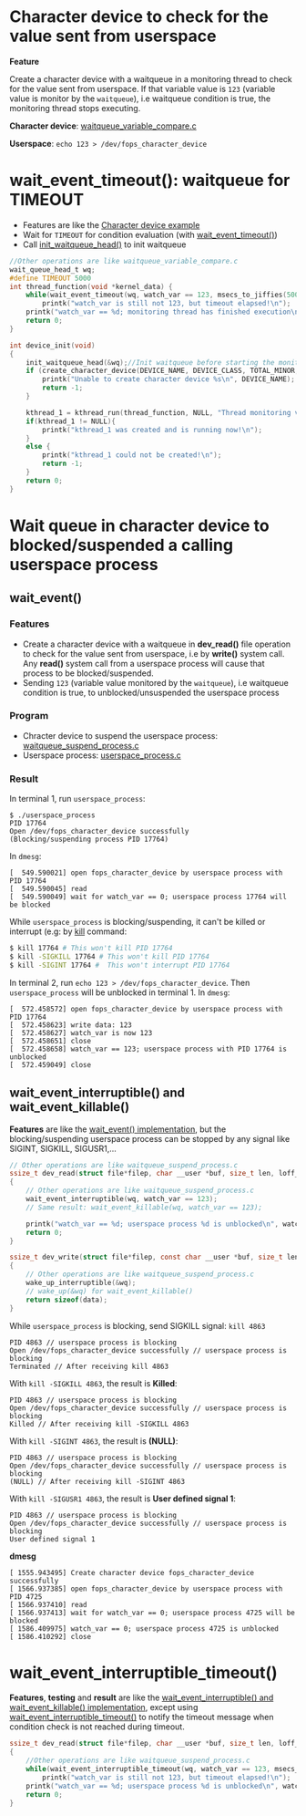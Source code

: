 # Character device to check for the value sent from userspace

**Feature**

Create a character device with a waitqueue in a monitoring thread to check for the value sent from userspace. If that variable value is ``123`` (variable value is monitor by the ``waitqueue``), i.e waitqueue condition is true, the monitoring thread stops executing.

**Character device**: [waitqueue_variable_compare.c](waitqueue_variable_compare.c)

**Userspace**: ``echo 123 > /dev/fops_character_device``

# wait_event_timeout(): waitqueue for TIMEOUT

* Features are like the [Character device example](#character-device-to-check-for-the-value-sent-from-userspace)
* Wait for ``TIMEOUT`` for condition evaluation (with [wait_event_timeout()](README.md#wait_event_timeout))
* Call [init_waitqueue_head()](README.md#init_waitqueue_head) to init waitqueue

```c
//Other operations are like waitqueue_variable_compare.c
wait_queue_head_t wq;
#define TIMEOUT 5000
int thread_function(void *kernel_data) {
	while(wait_event_timeout(wq, watch_var == 123, msecs_to_jiffies(5000)) == 0) 
		printk("watch_var is still not 123, but timeout elapsed!\n");
	printk("watch_var == %d; monitoring thread has finished execution\n", watch_var);
	return 0;
}

int device_init(void)
{
	init_waitqueue_head(&wq);//Init waitqueue before starting the monitoring thread
	if (create_character_device(DEVICE_NAME, DEVICE_CLASS, TOTAL_MINOR, BASE_MINOR, &dev_info, &fops)){
		printk("Unable to create character device %s\n", DEVICE_NAME);
		return -1;
	}

	kthread_1 = kthread_run(thread_function, NULL, "Thread monitoring variable sent from userspace");
	if(kthread_1 != NULL){
		printk("kthread_1 was created and is running now!\n");
	}
	else {
		printk("kthread_1 could not be created!\n");
		return -1;
	}
	return 0;
}
```
# Wait queue in character device to blocked/suspended a calling userspace process

## wait_event()

### Features
* Create a character device with a waitqueue in **dev_read()** file operation to check for the value sent from userspace, i.e by **write()** system call. Any **read()** system call from a userspace process will cause that process to be blocked/suspended.
* Sending ``123`` (variable value monitored by the ``waitqueue``), i.e waitqueue condition is true, to unblocked/unsuspended the userspace process

### Program

* Chracter device to suspend the userspace process: [waitqueue_suspend_process.c](waitqueue_suspend_process.c)
* Userspace process: [userspace_process.c](userspace_process.c)

### Result

In terminal 1, run ``userspace_process``:

```
$ ./userspace_process
PID 17764
Open /dev/fops_character_device successfully
(Blocking/suspending process PID 17764)
```

In ``dmesg``:

```
[  549.590021] open fops_character_device by userspace process with PID 17764
[  549.590045] read
[  549.590049] wait for watch_var == 0; userspace process 17764 will be blocked
```

While ``userspace_process`` is blocking/suspending, it can't be killed or interrupt (e.g: by [kill](https://github.com/TranPhucVinh/Linux-Shell/blob/master/Physical%20layer/Process/Signal.md#kill) command:

```sh
$ kill 17764 # This won't kill PID 17764
$ kill -SIGKILL 17764 # This won't kill PID 17764
$ kill -SIGINT 17764 #  This won't interrupt PID 17764
```

In terminal 2, run ``echo 123 > /dev/fops_character_device``. Then ``userspace_process`` will be unblocked in terminal 1. In ``dmesg``:

```
[  572.458572] open fops_character_device by userspace process with PID 17764
[  572.458623] write data: 123
[  572.458627] watch_var is now 123
[  572.458651] close
[  572.458658] watch_var == 123; userspace process with PID 17764 is unblocked
[  572.459049] close
```
## wait_event_interruptible() and wait_event_killable()

**Features** are like the [wait_event() implementation](#wait_event), but the blocking/suspending userspace process can be stopped by any signal like SIGINT, SIGKILL, SIGUSR1,...

```c
// Other operations are like waitqueue_suspend_process.c
ssize_t dev_read(struct file*filep, char __user *buf, size_t len, loff_t *offset)
{
	// Other operations are like waitqueue_suspend_process.c
	wait_event_interruptible(wq, watch_var == 123);
    // Same result: wait_event_killable(wq, watch_var == 123);

    printk("watch_var == %d; userspace process %d is unblocked\n", watch_var, userspace_process->pid);
	return 0;
}

ssize_t dev_write(struct file*filep, const char __user *buf, size_t len, loff_t *offset)
{
	// Other operations are like waitqueue_suspend_process.c
	wake_up_interruptible(&wq);
	// wake_up(&wq) for wait_event_killable()
	return sizeof(data);
}
```

While ``userspace_process`` is blocking, send SIGKILL signal: ``kill 4863``
```
PID 4863 // userspace process is blocking 
Open /dev/fops_character_device successfully // userspace process is blocking 
Terminated // After receiving kill 4863
```

With ``kill -SIGKILL 4863``, the result is **Killed**:

```
PID 4863 // userspace process is blocking 
Open /dev/fops_character_device successfully // userspace process is blocking 
Killed // After receiving kill -SIGKILL 4863
```
With ``kill -SIGINT 4863``, the result is **(NULL)**:
```
PID 4863 // userspace process is blocking 
Open /dev/fops_character_device successfully // userspace process is blocking 
(NULL) // After receiving kill -SIGINT 4863
```
With ``kill -SIGUSR1 4863``, the result is **User defined signal 1**:
```
PID 4863 // userspace process is blocking 
Open /dev/fops_character_device successfully // userspace process is blocking 
User defined signal 1
```
**dmesg**
```
[ 1555.943495] Create character device fops_character_device successfully
[ 1566.937385] open fops_character_device by userspace process with PID 4725
[ 1566.937410] read
[ 1566.937413] wait for watch_var == 0; userspace process 4725 will be blocked
[ 1586.409975] watch_var == 0; userspace process 4725 is unblocked
[ 1586.410292] close
```

# wait_event_interruptible_timeout()

**Features**, **testing** and **result** are like the [wait_event_interruptible() and wait_event_killable() implementation](#wait_event_interruptible-and-wait_event_killable), except using [wait_event_interruptible_timeout()](README.md#wait_event_interruptible_timeout) to notify the timeout message when condition check is not reached during timeout.

```c
ssize_t dev_read(struct file*filep, char __user *buf, size_t len, loff_t *offset)
{
	//Other operations are like waitqueue_suspend_process.c
	while(wait_event_interruptible_timeout(wq, watch_var == 123, msecs_to_jiffies(10000)) == 0) 
		printk("watch_var is still not 123, but timeout elapsed!\n");
	printk("watch_var == %d; userspace process %d is unblocked\n", watch_var, userspace_process->pid);
	return 0;
}
```